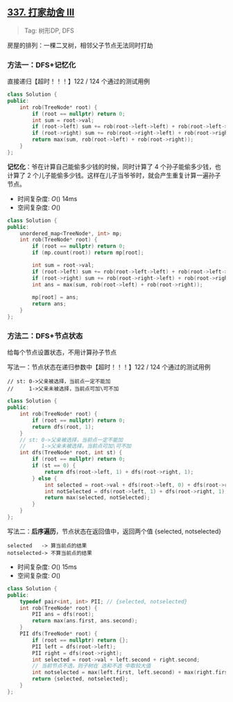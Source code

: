 ## [337. 打家劫舍 III](https://leetcode.cn/problems/house-robber-iii/)

> Tag: 树形DP, DFS

房屋的排列：一棵二叉树，相邻父子节点无法同时打劫

### 方法一：DFS+记忆化

直接递归【超时！！！】122 / 124 个通过的测试用例

```c++
class Solution {
public:
    int rob(TreeNode* root) {
        if (root == nullptr) return 0;
        int sum = root->val;
        if (root->left) sum += rob(root->left->left) + rob(root->left->right);
        if (root->right) sum += rob(root->right->left) + rob(root->right->right);
        return max(sum, rob(root->left) + rob(root->right));
    }
};
```

**记忆化**：爷在计算自己能偷多少钱的时候，同时计算了 4 个孙子能偷多少钱，也计算了 2 个儿子能偷多少钱。这样在儿子当爷爷时，就会产生重复计算一遍孙子节点。

* 时间复杂度: ${O()}$ 14ms
* 空间复杂度: ${O()}$

```cpp
class Solution {
public:
    unordered_map<TreeNode*, int> mp;
    int rob(TreeNode* root) {
        if (root == nullptr) return 0;
        if (mp.count(root)) return mp[root];

        int sum = root->val;
        if (root->left) sum += rob(root->left->left) + rob(root->left->right);
        if (root->right) sum += rob(root->right->left) + rob(root->right->right);
        int ans = max(sum, rob(root->left) + rob(root->right));
        
        mp[root] = ans;
        return ans;
    }
};
```

### 方法二：DFS+节点状态

给每个节点设置状态，不用计算孙子节点

写法一：节点状态在递归参数中【超时！！！】122 / 124 个通过的测试用例

```
// st: 0->父亲被选择，当前点一定不能加
//     1->父亲未被选择，当前点可加\可不加
```
```cpp
class Solution {
public:
    int rob(TreeNode* root) {
        if (root == nullptr) return 0;
        return dfs(root, 1);
    }
    // st: 0->父亲被选择，当前点一定不能加
    //     1->父亲未被选择，当前点可加\可不加
    int dfs(TreeNode* root, int st) {
        if (root == nullptr) return 0;
        if (st == 0) {
            return dfs(root->left, 1) + dfs(root->right, 1);
        } else {
            int selected = root->val + dfs(root->left, 0) + dfs(root->right, 0);
            int notSelected = dfs(root->left, 1) + dfs(root->right, 1);
            return max(selected, notSelected);
        }
    }
};
```

写法二：**后序遍历**，节点状态在返回值中，返回两个值 {selected, notselected}

```
selected   -> 算当前点的结果
notselected-> 不算当前点的结果
```

* 时间复杂度: ${O()}$ 15ms
* 空间复杂度: ${O()}$

```c++
class Solution {
public:
    typedef pair<int, int> PII; // {selected, notselected}
    int rob(TreeNode* root) {
        PII ans = dfs(root);
        return max(ans.first, ans.second);
    }
    PII dfs(TreeNode* root) {
        if (root == nullptr) return {};
        PII left = dfs(root->left);
        PII right = dfs(root->right);
        int selected = root->val + left.second + right.second;
        // 当前节点不选，则子树在 选和不选 中取较大值
        int notselected = max(left.first, left.second) + max(right.first, right.second);
        return {selected, notselected};
    }
};
```